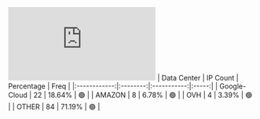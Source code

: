 ![Diagramm](https://github.com/obajay/StateSync-snapshots/blob/main/Projects/BandProtocol/1/README.md)
| Data Center | IP Count | Percentage | Freq |
|:------------:|:--------:|:-----------:|:-----:|
| Google-Cloud | 22 | 18.64% | 🟢 |
| AMAZON | 8 | 6.78% | 🟢 |
| OVH | 4 | 3.39% | 🟢 |
| OTHER | 84 | 71.19% | 🟢 |